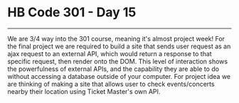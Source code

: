# HB Code 301 - Day 15

<hr />

<p>
We are 3/4 way into the 301 course, meaning it's almost project week! For the final project we are required to build a site that sends user request as an ajax request to an external API, which would return a response to that specific request, then render onto the DOM. This level of interaction shows the powerfulness of external APIs, and the capability they are able to do without accessing a database outside of your computer. For project idea we are thinking of making a site that allows user to check events/concerts nearby their location using Ticket Master's own API.





</p>
